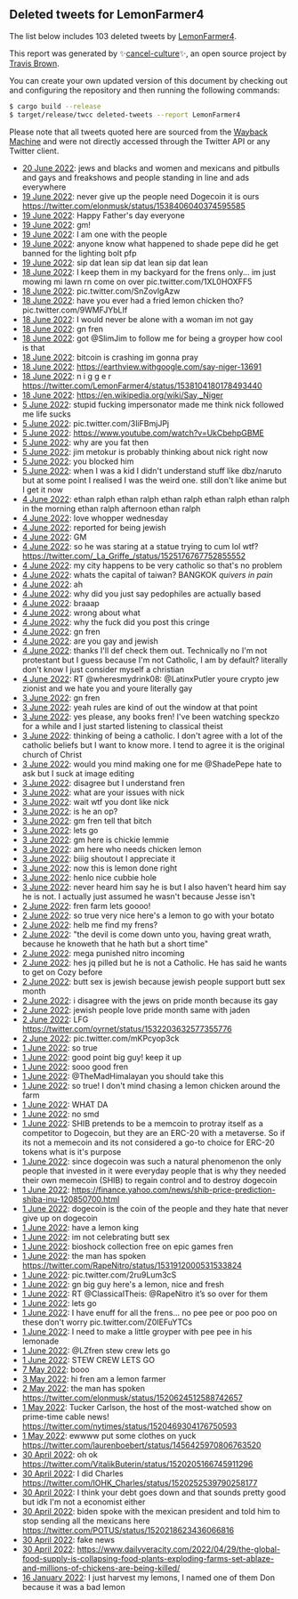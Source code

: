 ## Deleted tweets for LemonFarmer4

The list below includes 103 deleted tweets by
[LemonFarmer4](https://twitter.com/LemonFarmer4).



This report was generated by ✨[cancel-culture](https://github.com/travisbrown/cancel-culture)✨,
an open source project by [Travis Brown](https://twitter.com/travisbrown).

You can create your own updated version of this document by checking out and configuring the
repository and then running the following commands:

```bash
$ cargo build --release
$ target/release/twcc deleted-tweets --report LemonFarmer4
```

Please note that all tweets quoted here are sourced from the
[Wayback Machine](https://web.archive.org) and were not directly accessed through the Twitter API or
any Twitter client.

* [20 June 2022](https://web.archive.org/web/20220620191220/https://twitter.com/LemonFarmer4/status/1538962769537445888): jews and blacks and women and mexicans and pitbulls and gays and freakshows and people standing in line and ads everywhere <!--1538962769537445888-->
* [19 June 2022](https://web.archive.org/web/20220619131554/https://twitter.com/LemonFarmer4/status/1538510742164451328): never give up the people need Dogecoin it is ours https://twitter.com/elonmusk/status/1538406040374595585 <!--1538510742164451328-->
* [19 June 2022](https://web.archive.org/web/20220619131526/https://twitter.com/LemonFarmer4/status/1538510167339192321): Happy Father's day everyone <!--1538510167339192321-->
* [19 June 2022](https://web.archive.org/web/20220619102012/https://twitter.com/LemonFarmer4/status/1538466536779722752): gm! <!--1538466536779722752-->
* [19 June 2022](https://web.archive.org/web/20220619101446/https://twitter.com/LemonFarmer4/status/1538465123156647936): I am one with the people <!--1538465123156647936-->
* [19 June 2022](https://web.archive.org/web/20220619002836/https://twitter.com/LemonFarmer4/status/1538316694543691776): anyone know what happened to shade pepe did he get banned for the lighting bolt pfp <!--1538316694543691776-->
* [19 June 2022](https://web.archive.org/web/20220619004111/https://twitter.com/LemonFarmer4/status/1538315027597316096): sip dat lean sip dat lean sip dat lean <!--1538315027597316096-->
* [18 June 2022](https://web.archive.org/web/20220618234343/https://twitter.com/LemonFarmer4/status/1538306175921401857): I keep them in my backyard for the frens only... im just mowing mi lawn rn come on over pic.twitter.com/1XL0HOXFF5 <!--1538306175921401857-->
* [18 June 2022](https://web.archive.org/web/20220618232440/https://twitter.com/LemonFarmer4/status/1538300662286471168): pic.twitter.com/SnZovlgAzw <!--1538300662286471168-->
* [18 June 2022](https://web.archive.org/web/20220618231758/https://twitter.com/LemonFarmer4/status/1538299758015414273): have you ever had a fried lemon chicken tho? pic.twitter.com/9WMFJYbLIf <!--1538299758015414273-->
* [18 June 2022](https://web.archive.org/web/20220618231419/https://twitter.com/LemonFarmer4/status/1538298952834920448): I would never be alone with a woman im not gay <!--1538298952834920448-->
* [18 June 2022](https://web.archive.org/web/20220618223147/https://twitter.com/LemonFarmer4/status/1538288305355182080): gn fren <!--1538288305355182080-->
* [18 June 2022](https://web.archive.org/web/20220618215112/https://twitter.com/LemonFarmer4/status/1538278094271787008): got  @SlimJim  to follow me for being a groyper how cool is that <!--1538278094271787008-->
* [18 June 2022](https://web.archive.org/web/20220618201359/https://twitter.com/LemonFarmer4/status/1538253523498172416): bitcoin is crashing im gonna pray <!--1538253523498172416-->
* [18 June 2022](https://web.archive.org/web/20220618102408/https://twitter.com/LemonFarmer4/status/1538104990555701248): https://earthview.withgoogle.com/say-niger-13691 <!--1538104990555701248-->
* [18 June 2022](https://web.archive.org/web/20220618102103/https://twitter.com/LemonFarmer4/status/1538104371849748481): n i g g e r https://twitter.com/LemonFarmer4/status/1538104180178493440 <!--1538104371849748481-->
* [18 June 2022](https://web.archive.org/web/20220618101956/https://twitter.com/LemonFarmer4/status/1538104180178493440): https://en.wikipedia.org/wiki/Say,_Niger <!--1538104180178493440-->
* [ 5 June 2022](https://web.archive.org/web/20220605211952/https://twitter.com/LemonFarmer4/status/1533559146447896576): stupid fucking impersonator made me think nick followed me life sucks <!--1533559146447896576-->
* [ 5 June 2022](https://web.archive.org/web/20220605112929/https://twitter.com/LemonFarmer4/status/1533410586028978178): pic.twitter.com/3IiFBmjJPj <!--1533410586028978178-->
* [ 5 June 2022](https://web.archive.org/web/20220605112559/https://twitter.com/LemonFarmer4/status/1533409596781436929): https://www.youtube.com/watch?v=UkCbehpGBME <!--1533409596781436929-->
* [ 5 June 2022](https://web.archive.org/web/20220605064913/https://twitter.com/LemonFarmer4/status/1533319691283746817): why are you fat then <!--1533319691283746817-->
* [ 5 June 2022](https://web.archive.org/web/20220605060830/https://twitter.com/LemonFarmer4/status/1533309204060024832): jim metokur is probably thinking about nick right now <!--1533309204060024832-->
* [ 5 June 2022](https://web.archive.org/web/20220605054848/https://twitter.com/LemonFarmer4/status/1533303988627509248): you blocked him <!--1533303988627509248-->
* [ 5 June 2022](https://web.archive.org/web/20220605054511/https://twitter.com/LemonFarmer4/status/1533303123439063040): when I was a kid I didn't understand stuff like dbz/naruto but at some point I realised I was the weird one. still don't like anime but I get it now <!--1533303123439063040-->
* [ 4 June 2022](https://web.archive.org/web/20220604194923/https://twitter.com/LemonFarmer4/status/1533173913827520512): ethan ralph ethan ralph ethan ralph ethan ralph ethan ralph in the morning ethan ralph afternoon ethan ralph <!--1533173913827520512-->
* [ 4 June 2022](https://web.archive.org/web/20220604191114/https://twitter.com/LemonFarmer4/status/1533164411728211969): love whopper wednesday <!--1533164411728211969-->
* [ 4 June 2022](https://web.archive.org/web/20220604175246/https://twitter.com/LemonFarmer4/status/1533144680468074496): reported for being jewish <!--1533144680468074496-->
* [ 4 June 2022](https://web.archive.org/web/20220604175116/https://twitter.com/LemonFarmer4/status/1533144309230206976): GM <!--1533144309230206976-->
* [ 4 June 2022](https://web.archive.org/web/20220604173756/https://twitter.com/LemonFarmer4/status/1533140907825823745): so he was staring at a statue trying to cum lol wtf? https://twitter.com/_La_Griffe_/status/1525176767752855552 <!--1533140907825823745-->
* [ 4 June 2022](https://web.archive.org/web/20220604173127/https://twitter.com/LemonFarmer4/status/1533139317513588740): my city happens to be very catholic so that's no problem <!--1533139317513588740-->
* [ 4 June 2022](https://web.archive.org/web/20220604172723/https://twitter.com/LemonFarmer4/status/1533138190000791552): whats the capital of taiwan? BANGKOK *quivers in pain* <!--1533138190000791552-->
* [ 4 June 2022](https://web.archive.org/web/20220604040836/https://twitter.com/LemonFarmer4/status/1532937281685712896): ah <!--1532937281685712896-->
* [ 4 June 2022](https://web.archive.org/web/20220604032425/https://twitter.com/LemonFarmer4/status/1532926034789576704): why did you just say pedophiles are actually based <!--1532926034789576704-->
* [ 4 June 2022](https://web.archive.org/web/20220604031759/https://twitter.com/LemonFarmer4/status/1532924397597601793): braaap <!--1532924397597601793-->
* [ 4 June 2022](https://web.archive.org/web/20220604010759/https://twitter.com/LemonFarmer4/status/1532891720299401216): wrong about what <!--1532891720299401216-->
* [ 4 June 2022](https://web.archive.org/web/20220604005457/https://twitter.com/LemonFarmer4/status/1532888484821708800): why the fuck did you post this cringe <!--1532888484821708800-->
* [ 4 June 2022](https://web.archive.org/web/20220604004219/https://twitter.com/LemonFarmer4/status/1532885373461794816): gn fren <!--1532885373461794816-->
* [ 4 June 2022](https://web.archive.org/web/20220604002739/https://twitter.com/LemonFarmer4/status/1532881512227479553): are you gay and jewish <!--1532881512227479553-->
* [ 4 June 2022](https://web.archive.org/web/20220604002222/https://twitter.com/LemonFarmer4/status/1532880360945594368): thanks I'll def check them out. Technically no I'm not protestant but I guess because I'm not Catholic, I am by default? literally don't know I just consider myself a christian <!--1532880360945594368-->
* [ 4 June 2022](https://web.archive.org/web/20220604000735/https://twitter.com/LemonFarmer4/status/1532876684294098944): RT @wheresmydrink08: @LatinxPutler youre crypto jew zionist and we hate you and youre literally gay <!--1532876684294098944-->
* [ 3 June 2022](https://web.archive.org/web/20220603215420/https://twitter.com/LemonFarmer4/status/1532843088716083200): gn fren <!--1532843088716083200-->
* [ 3 June 2022](https://web.archive.org/web/20220603210930/https://twitter.com/LemonFarmer4/status/1532831729110593536): yeah rules are kind of out the window at that point <!--1532831729110593536-->
* [ 3 June 2022](https://web.archive.org/web/20220603210550/https://twitter.com/LemonFarmer4/status/1532829943490441216): yes please, any books fren! I've been watching speckzo for a while and I just started listening to classical theist <!--1532829943490441216-->
* [ 3 June 2022](https://web.archive.org/web/20220603191533/https://twitter.com/LemonFarmer4/status/1532803148280000512): thinking of being a catholic. I don't agree with a lot of the catholic beliefs but I want to know more. I tend to agree it is the original church of Christ <!--1532803148280000512-->
* [ 3 June 2022](https://web.archive.org/web/20220603175425/https://twitter.com/LemonFarmer4/status/1532782659499241473): would you mind making one for me  @ShadePepe  hate to ask but I suck at image editing <!--1532782659499241473-->
* [ 3 June 2022](https://web.archive.org/web/20220603175347/https://twitter.com/LemonFarmer4/status/1532782346172174337): disagree but I understand fren <!--1532782346172174337-->
* [ 3 June 2022](https://web.archive.org/web/20220603174918/https://twitter.com/LemonFarmer4/status/1532781387341697024): what are your issues with nick <!--1532781387341697024-->
* [ 3 June 2022](https://web.archive.org/web/20220603174741/https://twitter.com/LemonFarmer4/status/1532780901381206016): wait wtf you dont like nick <!--1532780901381206016-->
* [ 3 June 2022](https://web.archive.org/web/20220603174722/https://twitter.com/LemonFarmer4/status/1532780792715218944): is he an op? <!--1532780792715218944-->
* [ 3 June 2022](https://web.archive.org/web/20220603173005/https://twitter.com/LemonFarmer4/status/1532776530253778945): gm fren tell that bitch <!--1532776530253778945-->
* [ 3 June 2022](https://web.archive.org/web/20220603171712/https://twitter.com/LemonFarmer4/status/1532773220121579521): lets go <!--1532773220121579521-->
* [ 3 June 2022](https://web.archive.org/web/20220603171022/https://twitter.com/LemonFarmer4/status/1532771393351274496): gm here is chickie lemmie <!--1532771393351274496-->
* [ 3 June 2022](https://web.archive.org/web/20220603170933/https://twitter.com/LemonFarmer4/status/1532771203521183745): am here who needs chicken lemon <!--1532771203521183745-->
* [ 3 June 2022](https://web.archive.org/web/20220603015955/https://twitter.com/LemonFarmer4/status/1532542251632472064): biiig shoutout I appreciate it <!--1532542251632472064-->
* [ 3 June 2022](https://web.archive.org/web/20220603014214/https://twitter.com/LemonFarmer4/status/1532537036967514112): now this is lemon done right <!--1532537036967514112-->
* [ 3 June 2022](https://web.archive.org/web/20220603012843/https://twitter.com/LemonFarmer4/status/1532534629445423104): henlo nice cubbie hole <!--1532534629445423104-->
* [ 3 June 2022](https://web.archive.org/web/20220603002524/https://twitter.com/LemonFarmer4/status/1532517589355614209): never heard him say he is but I also haven't heard him say he is not. I actually just assumed he wasn't because Jesse isn't <!--1532517589355614209-->
* [ 2 June 2022](https://web.archive.org/web/20220602233746/https://twitter.com/LemonFarmer4/status/1532506689424855040): fren farm lets goooo! <!--1532506689424855040-->
* [ 2 June 2022](https://web.archive.org/web/20220602234159/https://twitter.com/LemonFarmer4/status/1532506377163132928): so true very nice here's a lemon to go with your botato <!--1532506377163132928-->
* [ 2 June 2022](https://web.archive.org/web/20220602222203/https://twitter.com/LemonFarmer4/status/1532487462706024449): helb me find my frens? <!--1532487462706024449-->
* [ 2 June 2022](https://web.archive.org/web/20220602213719/https://twitter.com/LemonFarmer4/status/1532476285435269120): "the devil is come down unto you, having great wrath, because he knoweth that he hath but a short time" <!--1532476285435269120-->
* [ 2 June 2022](https://web.archive.org/web/20220602213517/https://twitter.com/LemonFarmer4/status/1532475911978635264): mega punished nitro incoming <!--1532475911978635264-->
* [ 2 June 2022](https://web.archive.org/web/20220602050643/https://twitter.com/LemonFarmer4/status/1532226951825346560): hes jq pilled but he is not a Catholic. He has said he wants to get on Cozy before <!--1532226951825346560-->
* [ 2 June 2022](https://web.archive.org/web/20220602044717/https://twitter.com/LemonFarmer4/status/1532222091398762496): butt sex is jewish because jewish people support butt sex month <!--1532222091398762496-->
* [ 2 June 2022](https://web.archive.org/web/20220602044549/https://twitter.com/LemonFarmer4/status/1532221854743597056): i disagree with the jews on pride month because its gay <!--1532221854743597056-->
* [ 2 June 2022](https://web.archive.org/web/20220602044425/https://twitter.com/LemonFarmer4/status/1532221447480889345): jewish people love pride month same with jaden <!--1532221447480889345-->
* [ 2 June 2022](https://web.archive.org/web/20220602034744/https://twitter.com/LemonFarmer4/status/1532207242237255680): LFG https://twitter.com/oyrnet/status/1532203632577355776 <!--1532207242237255680-->
* [ 2 June 2022](https://web.archive.org/web/20220602033829/https://twitter.com/LemonFarmer4/status/1532204890784555008): pic.twitter.com/mKPcyop3ck <!--1532204890784555008-->
* [ 1 June 2022](https://web.archive.org/web/20220601233933/https://twitter.com/LemonFarmer4/status/1532144764203565056): so true <!--1532144764203565056-->
* [ 1 June 2022](https://web.archive.org/web/20220601233736/https://twitter.com/LemonFarmer4/status/1532144254411165696): good point big guy! keep it up <!--1532144254411165696-->
* [ 1 June 2022](https://web.archive.org/web/20220601232716/https://twitter.com/LemonFarmer4/status/1532141488599011330): sooo good fren <!--1532141488599011330-->
* [ 1 June 2022](https://web.archive.org/web/20220601230858/https://twitter.com/LemonFarmer4/status/1532137110735425536): @TheMadHimalayan  you should take this <!--1532137110735425536-->
* [ 1 June 2022](https://web.archive.org/web/20220601222356/https://twitter.com/LemonFarmer4/status/1532125601762451457): so true! I don't mind chasing a lemon chicken around the farm <!--1532125601762451457-->
* [ 1 June 2022](https://web.archive.org/web/20220601221711/https://twitter.com/LemonFarmer4/status/1532124013480189953): WHAT DA <!--1532124013480189953-->
* [ 1 June 2022](https://web.archive.org/web/20220601220438/https://twitter.com/LemonFarmer4/status/1532119990962229248): no smd <!--1532120175339638784-->
* [ 1 June 2022](https://web.archive.org/web/20220601220438/https://twitter.com/LemonFarmer4/status/1532119990962229248): SHIB pretends to be a memcoin to protray itself as a competitor to Dogecoin, but they are an ERC-20 with a metaverse. So if its not a memecoin and its not considered a go-to choice for ERC-20 tokens what is it's purpose <!--1532119990962229248-->
* [ 1 June 2022](https://web.archive.org/web/20220601213341/https://twitter.com/LemonFarmer4/status/1532112936705019904): since dogecoin was such a natural phenomenon the only people that invested in it were everyday people that is why they needed their own memecoin (SHIB) to regain control and to destroy dogecoin <!--1532112936705019904-->
* [ 1 June 2022](https://web.archive.org/web/20220601212053/https://twitter.com/LemonFarmer4/status/1532109751084937218): https://finance.yahoo.com/news/shib-price-prediction-shiba-inu-120850700.html <!--1532109751084937218-->
* [ 1 June 2022](https://web.archive.org/web/20220601211637/https://twitter.com/LemonFarmer4/status/1532108828107427841): dogecoin is the coin of the people and they hate that never give up on dogecoin <!--1532108828107427841-->
* [ 1 June 2022](https://web.archive.org/web/20220601210420/https://twitter.com/LemonFarmer4/status/1532104913345359872): have a lemon king <!--1532104913345359872-->
* [ 1 June 2022](https://web.archive.org/web/20220601195644/https://twitter.com/LemonFarmer4/status/1532088622576332800): im not celebrating butt sex <!--1532088622576332800-->
* [ 1 June 2022](https://web.archive.org/web/20220601092927/https://twitter.com/LemonFarmer4/status/1531930845585416192): bioshock collection free on epic games fren <!--1531930845585416192-->
* [ 1 June 2022](https://web.archive.org/web/20220601084302/https://twitter.com/LemonFarmer4/status/1531919069112172544): the man has spoken https://twitter.com/RapeNitro/status/1531912000531533824 <!--1531919069112172544-->
* [ 1 June 2022](https://web.archive.org/web/20220601083940/https://twitter.com/LemonFarmer4/status/1531918241294995456): pic.twitter.com/2ru9Lum3cS <!--1531918241294995456-->
* [ 1 June 2022](https://web.archive.org/web/20220601072153/https://twitter.com/LemonFarmer4/status/1531898566976761856): gn big guy here's a lemon, nice and fresh <!--1531898566976761856-->
* [ 1 June 2022](https://web.archive.org/web/20220601061408/https://twitter.com/LemonFarmer4/status/1531881766025195520): RT @ClassicalTheis: @RapeNitro it’s so over for them <!--1531881766025195520-->
* [ 1 June 2022](https://web.archive.org/web/20220601054940/https://twitter.com/LemonFarmer4/status/1531875419711950848): lets go <!--1531875419711950848-->
* [ 1 June 2022](https://web.archive.org/web/20220601052938/https://twitter.com/LemonFarmer4/status/1531870470638739458): I have enuff for all the frens... no pee pee or poo poo on these don't worry pic.twitter.com/Z0IEFuYTCs <!--1531870470638739458-->
* [ 1 June 2022](https://web.archive.org/web/20220601043855/https://twitter.com/LemonFarmer4/status/1531857700266467328): I need to make  a little groyper with pee pee in his lemonade <!--1531857700266467328-->
* [ 1 June 2022](https://web.archive.org/web/20220601032049/https://twitter.com/LemonFarmer4/status/1531838149453705220): @LZfren stew crew lets go <!--1531838149453705220-->
* [ 1 June 2022](https://web.archive.org/web/20220601031016/https://twitter.com/LemonFarmer4/status/1531835419330875393): STEW CREW LETS GO <!--1531835419330875393-->
* [ 7 May 2022](https://web.archive.org/web/20220507113036/https://twitter.com/LemonFarmer4/status/1522901561336164352): booo <!--1522901561336164352-->
* [ 3 May 2022](https://web.archive.org/web/20220503015549/https://twitter.com/LemonFarmer4/status/1521307440427331584): hi fren am a lemon farmer <!--1521307440427331584-->
* [ 2 May 2022](https://web.archive.org/web/20220502124628/https://twitter.com/LemonFarmer4/status/1521108671983284224): the man has spoken https://twitter.com/elonmusk/status/1520624512588742657 <!--1521108671983284224-->
* [ 1 May 2022](https://web.archive.org/web/20220501022907/https://twitter.com/LemonFarmer4/status/1520590859644723200): Tucker Carlson, the host of the most-watched show on prime-time cable news! https://twitter.com/nytimes/status/1520469304176750593 <!--1520590859644723200-->
* [ 1 May 2022](https://web.archive.org/web/20220501002923/https://twitter.com/LemonFarmer4/status/1520560197365760000): ewwww put some clothes on yuck https://twitter.com/laurenboebert/status/1456425970806763520 <!--1520560197365760000-->
* [30 April 2022](https://web.archive.org/web/20220430053320/https://twitter.com/LemonFarmer4/status/1520274899897442305): oh ok https://twitter.com/VitalikButerin/status/1520205166745911296 <!--1520274899897442305-->
* [30 April 2022](https://web.archive.org/web/20220430050357/https://twitter.com/LemonFarmer4/status/1520267657437540352): I did Charles https://twitter.com/IOHK_Charles/status/1520252539790258177 <!--1520267657437540352-->
* [30 April 2022](https://web.archive.org/web/20220430044536/https://twitter.com/LemonFarmer4/status/1520262809027633154): I think your debt goes down and that sounds pretty good but idk I'm not a economist either <!--1520262809027633154-->
* [30 April 2022](https://web.archive.org/web/20220430032447/https://twitter.com/LemonFarmer4/status/1520242056391651328): biden spoke with the mexican president and told him to stop sending all the mexicans here https://twitter.com/POTUS/status/1520218623436066816 <!--1520242056391651328-->
* [30 April 2022](https://web.archive.org/web/20220430022517/https://twitter.com/LemonFarmer4/status/1520227719006474241): fake news <!--1520227719006474241-->
* [30 April 2022](https://web.archive.org/web/20220430011426/https://twitter.com/LemonFarmer4/status/1520209730085470210): https://www.dailyveracity.com/2022/04/29/the-global-food-supply-is-collapsing-food-plants-exploding-farms-set-ablaze-and-millions-of-chickens-are-being-killed/ <!--1520209730085470210-->
* [16 January 2022](https://web.archive.org/web/20220116014127/https://twitter.com/LemonFarmer4/status/1482528354251116547): I just harvest my lemons, I named one of them Don because it was a bad lemon <!--1482528354251116547-->
